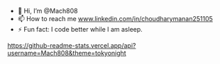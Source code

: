 - 👋 Hi, I’m @Mach808
- 📫 How to reach me www.linkedin.com/in/choudharymanan251105
- ⚡ Fun fact: I code better while I am asleep. 


https://github-readme-stats.vercel.app/api?username=Mach808&theme=tokyonight
<!---
Mach808/Mach808 is a ✨ special ✨ repository because its `README.md` (this file) appears on your GitHub profile.
You can click the Preview link to take a look at your changes.
--->
